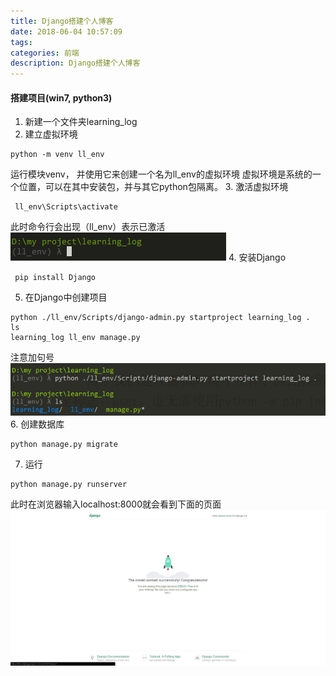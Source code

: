 ```yaml
---
title: Django搭建个人博客
date: 2018-06-04 10:57:09
tags:
categories: 前端
description: Django搭建个人博客
---
```

#### 搭建项目(win7, python3)
1. 新建一个文件夹learning_log
2. 建立虚拟环境
```linux
python -m venv ll_env
```
  运行模块venv， 并使用它来创建一个名为ll_env的虚拟环境
  虚拟环境是系统的一个位置，可以在其中安装包，并与其它python包隔离。
3. 激活虚拟环境
```linux
 ll_env\Scripts\activate
 ```
 此时命令行会出现（ll_env）表示已激活
 ![](Django搭建个人博客/激活env.png)
4. 安装Django
```linux
 pip install Django
 ```
5. 在Django中创建项目
 ```linux
 python ./ll_env/Scripts/django-admin.py startproject learning_log .
 ls
 learning_log ll_env manage.py
 ```
 注意加句号
 ![](Django搭建个人博客/创建项目.png)
6. 创建数据库
 ```linux
python manage.py migrate
 ```
7. 运行
```linux
python manage.py runserver
```
此时在浏览器输入localhost:8000就会看到下面的页面
 ![](Django搭建个人博客/启动项目.png)

